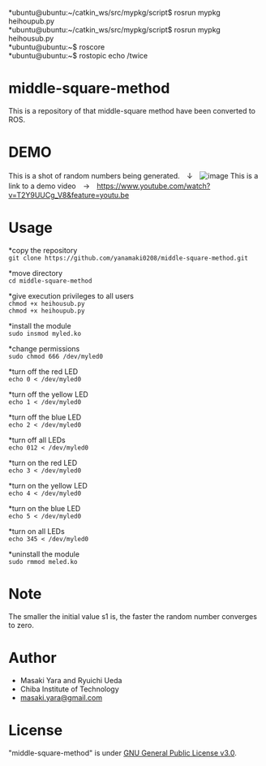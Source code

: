 *ubuntu@ubuntu:~/catkin_ws/src/mypkg/script$ rosrun mypkg heihoupub.py  
*ubuntu@ubuntu:~/catkin_ws/src/mypkg/script$ rosrun mypkg heihousub.py  
*ubuntu@ubuntu:~$ roscore  
*ubuntu@ubuntu:~$ rostopic echo /twice  
# middle-square-method

This is a repository of  that middle-square method have been converted to ROS.

# DEMO
This is a shot of random numbers being generated.　↓　![image](https://user-images.githubusercontent.com/66021066/103771582-5607b300-506b-11eb-9dab-7a3d909c44f7.png)
This is a link to a demo video　→　https://www.youtube.com/watch?v=T2Y9UUCg_V8&feature=youtu.be

# Usage

*copy the repository  
`git clone https://github.com/yanamaki0208/middle-square-method.git`  

*move directory  
`cd middle-square-method`  

*give execution privileges to all users  
`chmod +x heihousub.py`  
`chmod +x heihoupub.py`  

*install the module  
`sudo insmod myled.ko`  

*change permissions  
`sudo chmod 666 /dev/myled0`    


*turn off the red LED  
`echo 0 < /dev/myled0`  

*turn off the yellow LED  
`echo 1 < /dev/myled0`

*turn off the blue LED  
`echo 2 < /dev/myled0`  

*turn off all LEDs  
`echo 012 < /dev/myled0`    


*turn on the red LED  
`echo 3 < /dev/myled0`  

*turn on the yellow LED  
`echo 4 < /dev/myled0`  

*turn on the blue LED  
`echo 5 < /dev/myled0`

*turn on all LEDs  
`echo 345 < /dev/myled0`  

*uninstall the module   
`sudo rmmod meled.ko`  

# Note

The smaller the initial value s1 is, the faster the random number converges to zero.

# Author

* Masaki Yara and Ryuichi Ueda  
* Chiba Institute of Technology  
* masaki.yara@gmail.com  

# License

"middle-square-method" is under [GNU General Public License v3.0](https://ja.wikipedia.org/wiki/GNU_General_Public_License#%E3%83%90%E3%83%BC%E3%82%B8%E3%83%A7%E3%83%B33).
